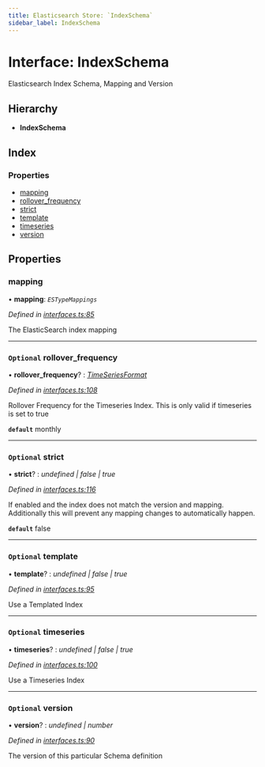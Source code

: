 ```yaml
---
title: Elasticsearch Store: `IndexSchema`
sidebar_label: IndexSchema
---
```


# Interface: IndexSchema

Elasticsearch Index Schema, Mapping and Version

## Hierarchy

* **IndexSchema**

## Index

### Properties

* [mapping](indexschema.md#mapping)
* [rollover_frequency](indexschema.md#optional-rollover_frequency)
* [strict](indexschema.md#optional-strict)
* [template](indexschema.md#optional-template)
* [timeseries](indexschema.md#optional-timeseries)
* [version](indexschema.md#optional-version)

## Properties

###  mapping

• **mapping**: *`ESTypeMappings`*

*Defined in [interfaces.ts:85](https://github.com/terascope/teraslice/blob/fd211a8bb/packages/elasticsearch-store/src/interfaces.ts#L85)*

The ElasticSearch index mapping

___

### `Optional` rollover_frequency

• **rollover_frequency**? : *[TimeSeriesFormat](../overview.md#timeseriesformat)*

*Defined in [interfaces.ts:108](https://github.com/terascope/teraslice/blob/fd211a8bb/packages/elasticsearch-store/src/interfaces.ts#L108)*

Rollover Frequency for the Timeseries Index.
This is only valid if timeseries is set to true

**`default`** monthly

___

### `Optional` strict

• **strict**? : *undefined | false | true*

*Defined in [interfaces.ts:116](https://github.com/terascope/teraslice/blob/fd211a8bb/packages/elasticsearch-store/src/interfaces.ts#L116)*

If enabled and the index does not match the version and mapping.
Additionally this will prevent any mapping changes to automatically happen.

**`default`** false

___

### `Optional` template

• **template**? : *undefined | false | true*

*Defined in [interfaces.ts:95](https://github.com/terascope/teraslice/blob/fd211a8bb/packages/elasticsearch-store/src/interfaces.ts#L95)*

Use a Templated Index

___

### `Optional` timeseries

• **timeseries**? : *undefined | false | true*

*Defined in [interfaces.ts:100](https://github.com/terascope/teraslice/blob/fd211a8bb/packages/elasticsearch-store/src/interfaces.ts#L100)*

Use a Timeseries Index

___

### `Optional` version

• **version**? : *undefined | number*

*Defined in [interfaces.ts:90](https://github.com/terascope/teraslice/blob/fd211a8bb/packages/elasticsearch-store/src/interfaces.ts#L90)*

The version of this particular Schema definition
